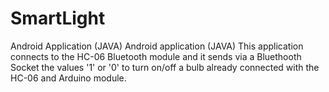 # SmartLight
Android Application (JAVA)
Android application (JAVA) This application connects to the HC-06 Bluetooth module and it sends via a Bluethooth Socket the values 
'1' or '0' to turn on/off a bulb already connected with the HC-06 and Arduino module.
